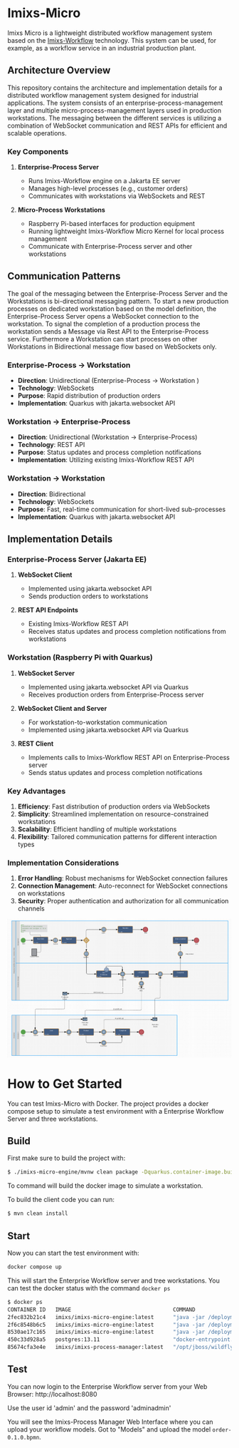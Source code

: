 # Imixs-Micro

Imixs Micro is a lightweight distributed workflow management system based on the [Imixs-Workflow](https://www.imixs.org) technology. 
This system can be used, for example, as a workflow service in an industrial production plant. 

## Architecture Overview

This repository contains the architecture and implementation details for a distributed workflow management system designed for industrial applications. The system consists of an enterprise-process-management layer and multiple micro-process-management layers used in production workstations. The messaging between the different services is  utilizing a combination of WebSocket communication and REST APIs for efficient and scalable operations.

### Key Components

1. **Enterprise-Process Server**
   - Runs Imixs-Workflow engine on a Jakarta EE server
   - Manages high-level processes (e.g., customer orders)
   - Communicates with workstations via WebSockets and REST

2. **Micro-Process Workstations**
   - Raspberry Pi-based interfaces for production equipment
   - Running lightweight  Imixs-Workflow Micro Kernel for local process management
   - Communicate with Enterprise-Process server and other workstations

## Communication Patterns

The goal of the messaging between the Enterprise-Process Server and the Workstations is bi-directional messaging pattern. To start a new production processes  on dedicated  workstation based on the model definition, the  Enterprise-Process Server opens a WebSocket connection to the workstation. To signal the completion of a production process the workstation sends a Message via Rest API to the Enterprise-Process service. Furthermore a Workstation can start processes on other Workstations in Bidirectional message flow based on WebSockets only. 

### Enterprise-Process → Workstation

- **Direction**: Unidirectional (Enterprise-Process → Workstation )
- **Technology**: WebSockets
- **Purpose**: Rapid distribution of production orders
- **Implementation**: Quarkus with jakarta.websocket API

### Workstation → Enterprise-Process
- **Direction**: Unidirectional (Workstation → Enterprise-Process)
- **Technology**: REST API
- **Purpose**: Status updates and process completion notifications
- **Implementation**: Utilizing existing Imixs-Workflow REST API

### Workstation → Workstation
- **Direction**: Bidirectional
- **Technology**: WebSockets
- **Purpose**: Fast, real-time communication for short-lived sub-processes
- **Implementation**: Quarkus with jakarta.websocket API

## Implementation Details

### Enterprise-Process Server (Jakarta EE)
1. **WebSocket Client**
   - Implemented using jakarta.websocket API
   - Sends production orders to workstations

2. **REST API Endpoints**
   - Existing Imixs-Workflow REST API
   - Receives status updates and process completion notifications from workstations

### Workstation (Raspberry Pi with Quarkus)
1. **WebSocket Server**
   - Implemented using jakarta.websocket API via Quarkus
   - Receives production orders from Enterprise-Process server

2. **WebSocket Client and Server**
   - For workstation-to-workstation communication
   - Implemented using jakarta.websocket API via Quarkus

3. **REST Client**
   - Implements calls to Imixs-Workflow REST API on Enterprise-Process server
   - Sends status updates and process completion notifications

### Key Advantages
1. **Efficiency**: Fast distribution of production orders via WebSockets
2. **Simplicity**: Streamlined implementation on resource-constrained workstations
3. **Scalability**: Efficient handling of multiple workstations
4. **Flexibility**: Tailored communication patterns for different interaction types

### Implementation Considerations
1. **Error Handling**: Robust mechanisms for WebSocket connection failures
2. **Connection Management**: Auto-reconnect for WebSocket connections on workstations
3. **Security**: Proper authentication and authorization for all communication channels


<img src="./doc/example-002.png" />


# How to Get Started

You can test Imixs-Micro with Docker. The project provides a docker compose setup to simulate a test environment with a Enterprise Workflow  Server and three workstations.

## Build

First make sure to build the project with:

```bash
$ ./imixs-micro-engine/mvnw clean package -Dquarkus.container-image.build=true
```

To command will build the docker image to simulate a workstation.

To build the client code you can run:

```bash
$ mvn clean install
```


## Start

Now you can start the test environment with:


```bash
docker compose up
```

This will start the Enterprise Workflow server and tree workstations. 
You can test the docker status with the command `docker ps`

```bash
$ docker ps
CONTAINER ID   IMAGE                                COMMAND                  CREATED              STATUS              PORTS                                                                                                                             NAMES
2fec832b21c4   imixs/imixs-micro-engine:latest      "java -jar /deployme…"   About a minute ago   Up About a minute   8443/tcp, 0.0.0.0:8082->8080/tcp, [::]:8082->8080/tcp                                                                             imixs-micro-workstation-2-1
2f6c8548b6c5   imixs/imixs-micro-engine:latest      "java -jar /deployme…"   About a minute ago   Up About a minute   8443/tcp, 0.0.0.0:8083->8080/tcp, [::]:8083->8080/tcp                                                                             imixs-micro-workstation-3-1
8530ae17c165   imixs/imixs-micro-engine:latest      "java -jar /deployme…"   About a minute ago   Up About a minute   8443/tcp, 0.0.0.0:8081->8080/tcp, [::]:8081->8080/tcp                                                                             imixs-micro-workstation-1-1
450c33d928a5   postgres:13.11                       "docker-entrypoint.s…"   6 days ago           Up About a minute   5432/tcp                                                                                                                          imixs-micro-imixs-db-1
85674cfa3e4e   imixs/imixs-process-manager:latest   "/opt/jboss/wildfly/…"   6 days ago           Up About a minute   0.0.0.0:8080->8080/tcp, :::8080->8080/tcp, 0.0.0.0:8787->8787/tcp, :::8787->8787/tcp, 0.0.0.0:9990->9990/tcp, :::9990->9990/tcp   imixs-micro-imixs-app-1
```

## Test

You can now login to the Enterprise Workflow server from your Web Browser: http://localhost:8080

Use the user id 'admin' and the password 'adminadmin'

You will see the Imixs-Process Manager Web Interface where you can upload your workflow models. Got to "Models" and upload the model `order-0.1.0.bpmn`. 


